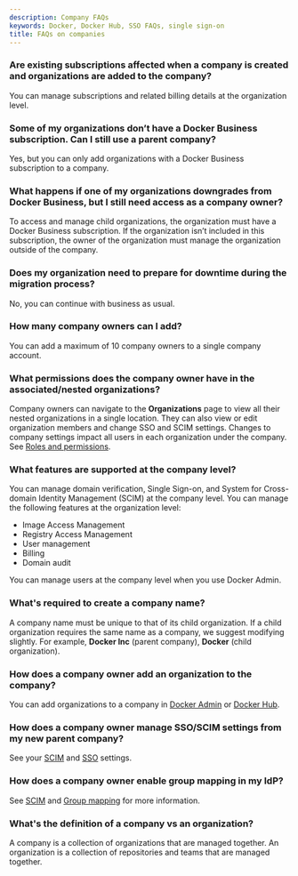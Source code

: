 ```yaml
---
description: Company FAQs
keywords: Docker, Docker Hub, SSO FAQs, single sign-on
title: FAQs on companies
---
```


### Are existing subscriptions affected when a company is created and organizations are added to the company?

You can manage subscriptions and related billing details at the organization level.

### Some of my organizations don’t have a Docker Business subscription. Can I still use a parent company?

Yes, but you can only add organizations with a Docker Business subscription to a company.

### What happens if one of my organizations downgrades from Docker Business, but I still need access as a company owner?

To access and manage child organizations, the organization must have a Docker Business subscription. If the organization isn’t included in this subscription, the owner of the organization must manage the organization outside of the company.

### Does my organization need to prepare for downtime during the migration process?

No, you can continue with business as usual.

### How many company owners can I add?

You can add a maximum of 10 company owners to a single company account.

### What permissions does the company owner have in the associated/nested organizations?

Company owners can navigate to the **Organizations** page to view all their nested organizations in a single location. They can also view or edit organization members and change SSO and SCIM settings. Changes to company settings impact all users in each organization under the company. See [Roles and permissions](../security/for-admins/roles-and-permissions.md).

### What features are supported at the company level?

You can manage domain verification, Single Sign-on, and System for Cross-domain Identity Management (SCIM) at the company level. You can manage the following features at the organization level:

- Image Access Management
- Registry Access Management
- User management
- Billing
- Domain audit

You can manage users at the company level when you use Docker Admin.

### What's required to create a company name?

A company name must be unique to that of its child organization. If a child organization requires the same name as a company, we suggest modifying slightly. For example, **Docker Inc** (parent company), **Docker** (child organization).

### How does a company owner add an organization to the company?

You can add organizations to a company in [Docker Admin](../admin/company/organizations.md/#add-organizations-to-a-company.md) or [Docker Hub](./new-company.md/#add-organizations-to-a-company.md).

### How does a company owner manage SSO/SCIM settings from my new parent company?

See your [SCIM](scim.md) and [SSO](../security/for-admins/single-sign-on/configure/index.md) settings.

### How does a company owner enable group mapping in my IdP?

See [SCIM](scim.md) and [Group mapping](../security/for-admins/group-mapping.md) for more information.

### What's the definition of a company vs an organization?

A company is a collection of organizations that are managed together. An organization is a collection of repositories and teams that are managed together.